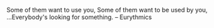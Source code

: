 
Some of them want to use you, Some of them want to be used by you, ...Everybody's looking for something. – Eurythmics
